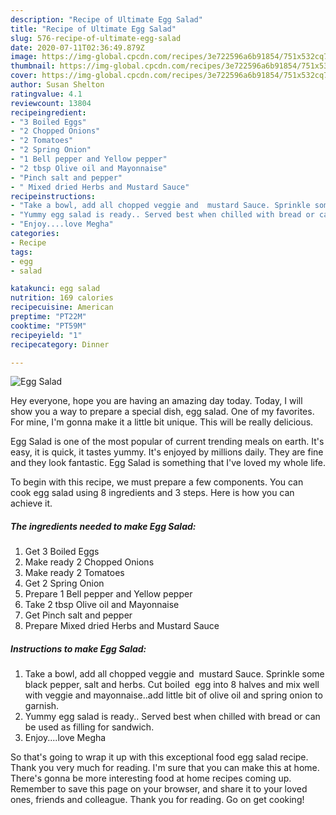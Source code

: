 ```yaml
---
description: "Recipe of Ultimate Egg Salad"
title: "Recipe of Ultimate Egg Salad"
slug: 576-recipe-of-ultimate-egg-salad
date: 2020-07-11T02:36:49.879Z
image: https://img-global.cpcdn.com/recipes/3e722596a6b91854/751x532cq70/egg-salad-recipe-main-photo.jpg
thumbnail: https://img-global.cpcdn.com/recipes/3e722596a6b91854/751x532cq70/egg-salad-recipe-main-photo.jpg
cover: https://img-global.cpcdn.com/recipes/3e722596a6b91854/751x532cq70/egg-salad-recipe-main-photo.jpg
author: Susan Shelton
ratingvalue: 4.1
reviewcount: 13804
recipeingredient:
- "3 Boiled Eggs"
- "2 Chopped Onions"
- "2 Tomatoes"
- "2 Spring Onion"
- "1 Bell pepper and Yellow pepper"
- "2 tbsp Olive oil and Mayonnaise"
- "Pinch salt and pepper"
- " Mixed dried Herbs and Mustard Sauce"
recipeinstructions:
- "Take a bowl, add all chopped veggie and  mustard Sauce. Sprinkle some black pepper, salt and herbs. Cut boiled  egg into 8 halves and mix well with veggie and mayonnaise..add little bit of olive oil and spring onion to garnish."
- "Yummy egg salad is ready.. Served best when chilled with bread or can be used as filling for sandwich."
- "Enjoy....love Megha"
categories:
- Recipe
tags:
- egg
- salad

katakunci: egg salad 
nutrition: 169 calories
recipecuisine: American
preptime: "PT22M"
cooktime: "PT59M"
recipeyield: "1"
recipecategory: Dinner

---
```



![Egg Salad](https://img-global.cpcdn.com/recipes/3e722596a6b91854/751x532cq70/egg-salad-recipe-main-photo.jpg)

Hey everyone, hope you are having an amazing day today. Today, I will show you a way to prepare a special dish, egg salad. One of my favorites. For mine, I'm gonna make it a little bit unique. This will be really delicious.

Egg Salad is one of the most popular of current trending meals on earth. It's easy, it is quick, it tastes yummy. It's enjoyed by millions daily. They are fine and they look fantastic. Egg Salad is something that I've loved my whole life.




To begin with this recipe, we must prepare a few components. You can cook egg salad using 8 ingredients and 3 steps. Here is how you can achieve it.

<!--inarticleads1-->

##### The ingredients needed to make Egg Salad:

1. Get 3 Boiled Eggs
1. Make ready 2 Chopped Onions
1. Make ready 2 Tomatoes
1. Get 2 Spring Onion
1. Prepare 1 Bell pepper and Yellow pepper
1. Take 2 tbsp Olive oil and Mayonnaise
1. Get Pinch salt and pepper
1. Prepare  Mixed dried Herbs and Mustard Sauce




<!--inarticleads2-->

##### Instructions to make Egg Salad:

1. Take a bowl, add all chopped veggie and  mustard Sauce. Sprinkle some black pepper, salt and herbs. Cut boiled  egg into 8 halves and mix well with veggie and mayonnaise..add little bit of olive oil and spring onion to garnish.
1. Yummy egg salad is ready.. Served best when chilled with bread or can be used as filling for sandwich.
1. Enjoy....love Megha




So that's going to wrap it up with this exceptional food egg salad recipe. Thank you very much for reading. I'm sure that you can make this at home. There's gonna be more interesting food at home recipes coming up. Remember to save this page on your browser, and share it to your loved ones, friends and colleague. Thank you for reading. Go on get cooking!
